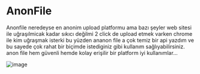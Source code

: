 # AnonFile
Anonfile neredeyse en anonim upload platformu ama bazı şeyler web sitesi ile uğraşılmicak kadar sıkıcı değilmi 2 click de upload etmek varken chrome ile kim uğraşmak isterki bu yüzden ananon file a çok temiz bir api yazdım ve bu sayede çok rahat bir biçimde istediginiz gibi kullanım sağlıyabilirsiniz. anon file hem güvenli hemde kolay erişilir bir platform iyi kullanımlar...

![image](https://user-images.githubusercontent.com/78283095/192904947-1b797641-97ed-4f76-a4db-314799f27859.png)
